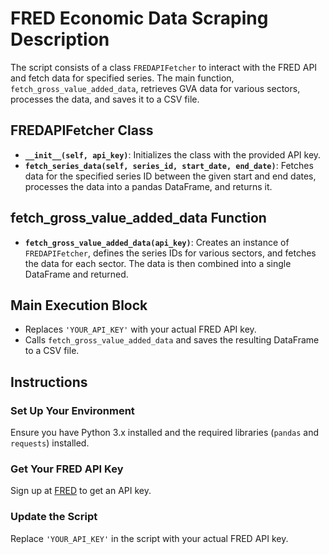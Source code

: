 # FRED Economic Data Scraping Description

The script consists of a class `FREDAPIFetcher` to interact with the FRED API and fetch data for specified series. The main function, `fetch_gross_value_added_data`, retrieves GVA data for various sectors, processes the data, and saves it to a CSV file.

## FREDAPIFetcher Class

- **`__init__(self, api_key)`**: Initializes the class with the provided API key.
- **`fetch_series_data(self, series_id, start_date, end_date)`**: Fetches data for the specified series ID between the given start and end dates, processes the data into a pandas DataFrame, and returns it.

## fetch_gross_value_added_data Function

- **`fetch_gross_value_added_data(api_key)`**: Creates an instance of `FREDAPIFetcher`, defines the series IDs for various sectors, and fetches the data for each sector. The data is then combined into a single DataFrame and returned.

## Main Execution Block

- Replaces `'YOUR_API_KEY'` with your actual FRED API key.
- Calls `fetch_gross_value_added_data` and saves the resulting DataFrame to a CSV file.

## Instructions

### Set Up Your Environment

Ensure you have Python 3.x installed and the required libraries (`pandas` and `requests`) installed.

### Get Your FRED API Key

Sign up at [FRED](https://fred.stlouisfed.org/) to get an API key.

### Update the Script

Replace `'YOUR_API_KEY'` in the script with your actual FRED API key.
